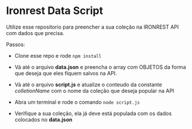 # Ironrest Data Script

Utilize esse repositorio para preencher a sua coleção na IRONREST API com dados que precisa.

Passos: 

- Clone esse repo e rode `npm install`

- Vá até o arquivo <strong>data.json</strong> e preencha o array com OBJETOS da forma que deseja que eles fiquem salvos na API.

- Vá até o arquivo <strong>script.js</strong> e atualize o conteudo da constante *colletionName* com o nome da coleção que deseja popular na API

- Abra um terminal e rode o comando `node script.js`

- Verifique a sua coleção, ela já deve está populada com os dados colocados no <strong>data.json</strong>
